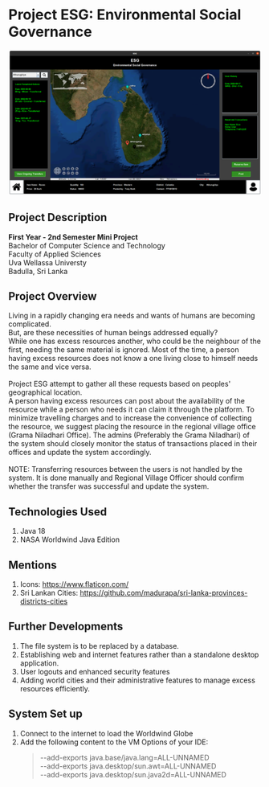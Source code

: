 # Project ESG: Environmental Social Governance

![This is an image](https://github.com/SA-Tester/Project-ESG/blob/main/assests/ESG.png?raw=true)

## Project Description
**First Year - 2nd Semester Mini Project**  
Bachelor of Computer Science and Technology  
Faculty of Applied Sciences  
Uva Wellassa Universty  
Badulla, Sri Lanka  

## Project Overview
Living in a rapidly changing era needs and wants of humans are becoming complicated.  
But, are these necessities of human beings addressed equally?  
While one has excess resources another, who could be the neighbour of the first, needing the same material is ignored. Most of the time, a person having excess resources does not know a one living close to himself needs the same and vice versa.  
<br>
Project ESG attempt to gather all these requests based on peoples' geographical location.  
A person having excess resources can post about the availability of the resource while a person who needs it can claim it through the platform. To minimize travelling charges and to increase the convenience of collecting the resource, we suggest placing the resource in the regional village office (Grama Niladhari Office). The admins (Preferably the Grama Niladhari) of the system should closely monitor the status of transactions placed in their offices and update the system accordingly.  
<br>
NOTE: Transferring resources between the users is not handled by the system. It is done manually and Regional Village Officer should confirm whether the transfer was successful and update the system.
  
## Technologies Used
1. Java 18
2. NASA Worldwind Java Edition
  
## Mentions
1. Icons: https://www.flaticon.com/
2. Sri Lankan Cities: https://github.com/madurapa/sri-lanka-provinces-districts-cities
  
## Further Developments
1. The file system is to be replaced by a database.
2. Establishing web and internet features rather than a standalone desktop application.
3. User logouts and enhanced security features
4. Adding world cities and their administrative features to manage excess resources efficiently.
  
## System Set up  
1. Connect to the internet to load the Worldwind Globe 
2. Add the following content to the VM Options of your IDE:
	> --add-exports java.base/java.lang=ALL-UNNAMED  
	> --add-exports java.desktop/sun.awt=ALL-UNNAMED  
	> --add-exports java.desktop/sun.java2d=ALL-UNNAMED  
